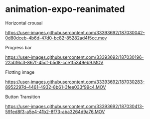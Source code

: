 ﻿# animation-expo-reanimated

Horizontal crousal

https://user-images.githubusercontent.com/33393692/187030042-0d80dceb-4b6d-47d0-bc82-85282ad4f5cc.mov

Progress bar

https://user-images.githubusercontent.com/33393692/187030196-22ab16c3-867f-45cf-b5d8-cce1f5349eb9.MOV

Flotting image

https://user-images.githubusercontent.com/33393692/187030283-8952297d-4461-4932-8b61-3fee033f99c4.MOV

Button Transition

https://user-images.githubusercontent.com/33393692/187030413-591ed8f3-a5e4-41b2-8f73-aba3264d9a76.MOV

